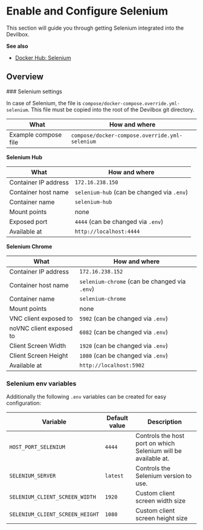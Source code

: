 # Enable and Configure Selenium

This section will guide you through getting Selenium integrated into the Devilbox.

**See also**

* [Docker Hub: Selenium](https://hub.docker.com/r/elgalu/selenium)
    
## Overview

### Selenium settings

In case of Selenium, the file is ``compose/docker-compose.override.yml-selenium``. This file
must be copied into the root of the Devilbox git directory.
    
| What        | How and where |
| ----------- | ------------- |
| Example compose file  | `compose/docker-compose.override.yml-selenium` | 

**Selenium Hub**

| What        | How and where |
| ----------- | ------------- |
| Container IP address  | `̀172.16.238.150`                           | 
| Container host name   | `selenium-hub` (can be changed via `.env`) | 
| Container name        | `selenium-hub`                             | 
| Mount points          | none                                       | 
| Exposed port          | `4444` (can be changed via `.env`)         |  
| Available at          | `http://localhost:4444`                    | 

**Selenium Chrome**

| What        | How and where |
| ----------- | ------------- |
| Container IP address    | `̀172.16.238.152`                              | 
| Container host name     | `selenium-chrome` (can be changed via `.env`) | 
| Container name          | `selenium-chrome`                             | 
| Mount points            | none                                          | 
| VNC client exposed to   | `5902` (can be changed via `.env`)            |  
| noVNC client exposed to | `6082` (can be changed via `.env`)            |  
| Client Screen Width     | `1920` (can be changed via `.env`)            |  
| Client Screen Height    | `1080` (can be changed via `.env`)            |  
| Available at            | `http://localhost:5902`                       | 


### Selenium env variables

Additionally the following `.env` variables can be created for easy configuration:


| Variable                        | Default value | Description                                                    |
| ------------------------------- | ------------- | -------------------------------------------------------------- |
| `HOST_PORT_SELENIUM`            | `4444`        | Controls the host port on which Selenium will be available at. |
| `SELENIUM_SERVER`               | `latest`      | Controls the Selenium version to use.                          |
| `SELENIUM_CLIENT_SCREEN_WIDTH`  | `1920`        | Custom client screen width size                                | 
| `SELENIUM_CLIENT_SCREEN_HEIGHT` | `1080`        | Custom client screen height size                               | 
